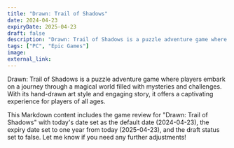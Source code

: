 ```yaml
---
title: "Drawn: Trail of Shadows"
date: 2024-04-23
expiryDate: 2025-04-23
draft: false
description: "Drawn: Trail of Shadows is a puzzle adventure game where players embark on a journey through a magical world filled with mysteries and challenges. With its hand-drawn art style and engaging story, it offers a captivating experience for players of all ages."
tags: ["PC", "Epic Games"]
image: 
external_link: 
---
```


Drawn: Trail of Shadows is a puzzle adventure game where players embark on a journey through a magical world filled with mysteries and challenges. With its hand-drawn art style and engaging story, it offers a captivating experience for players of all ages.

This Markdown content includes the game review for "Drawn: Trail of Shadows" with today's date set as the default date (2024-04-23), the expiry date set to one year from today (2025-04-23), and the draft status set to false. Let me know if you need any further adjustments!
